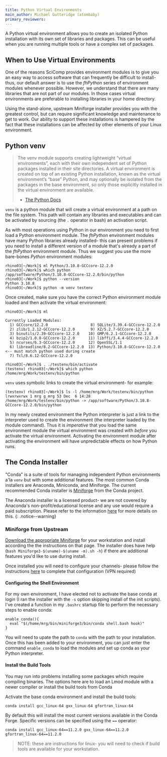 ```yaml
---
title: Python Virtual Environments
main_author: Michael Gutteridge (atombaby)
primary_reviewers:
---
```


A Python virtual environment allows you to create an isolated Python installation with its own set of libraries and packages.  This can be useful when you are running multiple tools or have a complex set of packages.

## When to Use Virtual Environments

One of the reasons SciComp provides environment modules is to give you an easy way to access software that can frequently be difficult to install- thus, our default answer is to use the _fhPython_ series of environment modules whenever possible.  However, we understand that there are many libraries that are not part of our modules. In those cases virtual environments are preferable to installing libraries in your home directory.

Using the stand-alone, upstream Miniforge installer provides you with the greatest control, but can require significant knowledge and maintenance to get to work.  Our ability to support these installations is hampered by the fact that these installations can be affected by other elements of your Linux environment.

## Python venv 

> The venv module supports creating lightweight “virtual environments”, each with their own independent set of Python packages installed in their site directories. A virtual environment is created on top of an existing Python installation, known as the virtual environment’s “base” Python, and may optionally be isolated from the packages in the base environment, so only those explicitly installed in the virtual environment are available.
>  - [The Python Docs](https://docs.python.org/3/library/venv.html)

`venv` is a python module that will create a virtual environment at a path on the file system.  This path will contain any libraries and executables and can be activated by sourcing (the `.` operator in bash) an activation script.

As with most operations using Python in our environment you need to first load a Python environment module.  The _fhPython_ environment modules have many Python libraries already installed- this can present problems if you need to install a different version of a module that's already a part of the _fhPython_ environment module.  Thus we suggest you use the more bare-bones _Python_ environment modules:

```console
rhino03[~/Work]$ ml Python/3.10.8-GCCcore-12.2.0
rhino03[~/Work]$ which python
/app/software/Python/3.10.8-GCCcore-12.2.0/bin/python
rhino03[~/Work]$ python --version
Python 3.10.8
rhino03[~/Work]$ python -m venv testenv
```

Once created, make sure you have the correct Python environment module loaded and then activate the virtual environment:

```console
rhino03[~/Work]$ ml

Currently Loaded Modules:
  1) GCCcore/12.2.0                   8) SQLite/3.39.4-GCCcore-12.2.0
  2) zlib/1.2.12-GCCcore-12.2.0       9) XZ/5.2.7-GCCcore-12.2.0
  3) binutils/2.39-GCCcore-12.2.0    10) GMP/6.2.1-GCCcore-12.2.0
  4) bzip2/1.0.8-GCCcore-12.2.0      11) libffi/3.4.4-GCCcore-12.2.0
  5) ncurses/6.3-GCCcore-12.2.0      12) OpenSSL/1.1
  6) libreadline/8.2-GCCcore-12.2.0  13) Python/3.10.8-GCCcore-12.2.0  <-- must match python used during create
  7) Tcl/8.6.12-GCCcore-12.2.0

rhino03[~/Work]$ . ./testenv/bin/activate
(testenv) rhino03[~/Work]$ which python
/home/mrg/Work/testenv/bin/python
```

`venv` uses symbolic links to create the virtual environment- for example:

```console
(testenv) rhino03[~/Work]$ ls -l /home/mrg/Work/testenv/bin/python
lrwxrwxrwx 1 mrg g_mrg 53 Dec  6 14:28 /home/mrg/Work/testenv/bin/python -> /app/software/Python/3.10.8-GCCcore-12.2.0/bin/python
```

In my newly created environment the Python interpreter is just a link to the interpreter used to create the environment (the interpreter loaded by the module command).  Thus it is _imperative_ that you load the same environment module the virtual environment was created with _before_ you activate the virtual environment.  Activating the environment module after activating the environment will have unpredictable effects on how Python runs.

## The Conda Installer

"Conda" is a suite of tools for managing independent Python environments a'la `venv` but with some additional features.  The most common Conda installers are Anaconda, Miniconda, and Miniforge.  The current recommended Conda installer is [Miniforge](https://conda-forge.org/) from the Conda project.

The Anaconda installer is a licensed product- we are not covered by Anaconda's non-profit/educational license and any use would require a paid subscription.  Please refer to the information [here](https://conda-forge.fredhutch.org/) for more details on this.
{: .notice--warning}

### Miniforge from Upstream

[Download the appropriate Miniforge](https://conda-forge.org/download/) for your workstation and install according the the instructions on that page.  The installer does have help (`bash Miniforge3-$(uname)-$(uname -m).sh -h`) if there are additional features you'd like to use during install.

Once installed you will need to configure your channels- please follow the instructions [here](https://conda-forge.fredhutch.org/) to complete that configuration (VPN required)

#### Configuring the Shell Environment

For my own environment, I have elected not to activate the base conda at login (I ran the installer with the `-s` option skipping install of the init scripts).  I've created a function in my `.bashrc` startup file to perform the necessary steps to enable conda:

```
enable_conda(){
  eval "$(/home/mrg/bin/miniforge3/bin/conda shell.bash hook)"
}
```

You will need to upate the path to `conda` with the path to your installation.  Once this has been added to your environment, you can just enter the command `enable_conda` to load the modules and set up conda as your Python interpreter.

#### Install the Build Tools

You may run into problems installing some packages which require compiling binaries.  The options here are to load an Lmod module with a newer compiler or install the build tools from Conda

Activate the base conda environment and install the build tools:

```
conda install gcc_linux-64 gxx_linux-64 gfortran_linux-64
```

By default this will install the most current versions available in the Conda Forge.  Specific versions can be specified using the `==` operator:

```
conda install gcc_linux-64==11.2.0 gxx_linux-64==11.2.0 gfortran_linux-64==11.2.0
```

> NOTE: these are instructions for linux- you will need to check if build tools are available for your workstation.
